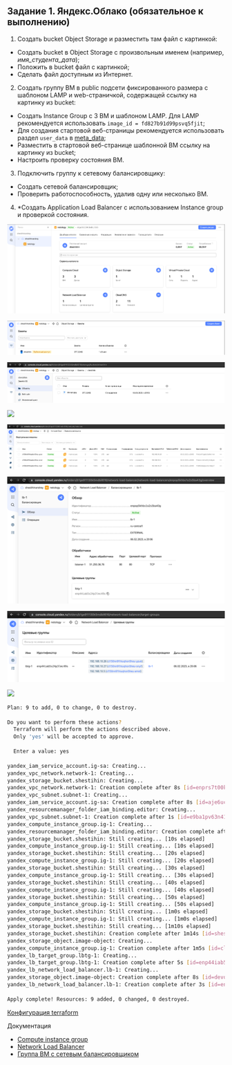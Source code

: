 ## Задание 1. Яндекс.Облако (обязательное к выполнению)

1. Создать bucket Object Storage и разместить там файл с картинкой:
- Создать bucket в Object Storage с произвольным именем (например, _имя_студента_дата_);
- Положить в bucket файл с картинкой;
- Сделать файл доступным из Интернет.
2. Создать группу ВМ в public подсети фиксированного размера с шаблоном LAMP и web-страничкой, содержащей ссылку на картинку из bucket:
- Создать Instance Group с 3 ВМ и шаблоном LAMP. Для LAMP рекомендуется использовать `image_id = fd827b91d99psvq5fjit`;
- Для создания стартовой веб-страницы рекомендуется использовать раздел `user_data` в [meta_data](https://cloud.yandex.ru/docs/compute/concepts/vm-metadata);
- Разместить в стартовой веб-странице шаблонной ВМ ссылку на картинку из bucket;
- Настроить проверку состояния ВМ.
3. Подключить группу к сетевому балансировщику:
- Создать сетевой балансировщик;
- Проверить работоспособность, удалив одну или несколько ВМ.
4. *Создать Application Load Balancer с использованием Instance group и проверкой состояния.

<p align="left">
  <img src="./pic/15.2_1.png">
</p>

<p align="left">
  <img src="./pic/15.2_2.png">
</p>

<p align="left">
  <img src="./pic/15.2_3.png">
</p>

<p align="left">
  <img src="./pic/15.2_4.png">
</p>

<p align="left">
  <img src="./pic/15.2_5.png">
</p>

<p align="left">
  <img src="./pic/15.2_6.png">
</p>

<p align="left">
  <img src="./pic/15.2_7.png">
</p>

<p align="left">
  <img src="./pic/15.2_8.png">
</p>


```bash
Plan: 9 to add, 0 to change, 0 to destroy.

Do you want to perform these actions?
  Terraform will perform the actions described above.
  Only 'yes' will be accepted to approve.

  Enter a value: yes

yandex_iam_service_account.ig-sa: Creating...
yandex_vpc_network.network-1: Creating...
yandex_storage_bucket.shestihin: Creating...
yandex_vpc_network.network-1: Creation complete after 8s [id=enprs7t00k0agfr78fl7]
yandex_vpc_subnet.subnet-1: Creating...
yandex_iam_service_account.ig-sa: Creation complete after 8s [id=aje6ucs24enc8u5k4dob]
yandex_resourcemanager_folder_iam_binding.editor: Creating...
yandex_vpc_subnet.subnet-1: Creation complete after 1s [id=e9ba1pv63n41v64406qj]
yandex_compute_instance_group.ig-1: Creating...
yandex_resourcemanager_folder_iam_binding.editor: Creation complete after 2s [id=b1ge911130k5mdbil616/editor]
yandex_storage_bucket.shestihin: Still creating... [10s elapsed]
yandex_compute_instance_group.ig-1: Still creating... [10s elapsed]
yandex_storage_bucket.shestihin: Still creating... [20s elapsed]
yandex_compute_instance_group.ig-1: Still creating... [20s elapsed]
yandex_storage_bucket.shestihin: Still creating... [30s elapsed]
yandex_compute_instance_group.ig-1: Still creating... [30s elapsed]
yandex_storage_bucket.shestihin: Still creating... [40s elapsed]
yandex_compute_instance_group.ig-1: Still creating... [40s elapsed]
yandex_storage_bucket.shestihin: Still creating... [50s elapsed]
yandex_compute_instance_group.ig-1: Still creating... [50s elapsed]
yandex_storage_bucket.shestihin: Still creating... [1m0s elapsed]
yandex_compute_instance_group.ig-1: Still creating... [1m0s elapsed]
yandex_storage_bucket.shestihin: Still creating... [1m10s elapsed]
yandex_storage_bucket.shestihin: Creation complete after 1m14s [id=shestihin]
yandex_storage_object.image-object: Creating...
yandex_compute_instance_group.ig-1: Creation complete after 1m5s [id=cl150nn91hiuqhon5heu]
yandex_lb_target_group.lbtg-1: Creating...
yandex_lb_target_group.lbtg-1: Creation complete after 5s [id=enp44iab5s24p3lmc49s]
yandex_lb_network_load_balancer.lb-1: Creating...
yandex_storage_object.image-object: Creation complete after 8s [id=devops.jpg]
yandex_lb_network_load_balancer.lb-1: Creation complete after 3s [id=enpop5khbs1o2s5ba43g]

Apply complete! Resources: 9 added, 0 changed, 0 destroyed.
```

[Конфигурация terraform](https://github.com/sisipka/terraform-yandex)


Документация
- [Compute instance group](https://registry.terraform.io/providers/yandex-cloud/yandex/latest/docs/resources/compute_instance_group)
- [Network Load Balancer](https://registry.terraform.io/providers/yandex-cloud/yandex/latest/docs/resources/lb_network_load_balancer)
- [Группа ВМ с сетевым балансировщиком](https://cloud.yandex.ru/docs/compute/operations/instance-groups/create-with-balancer)